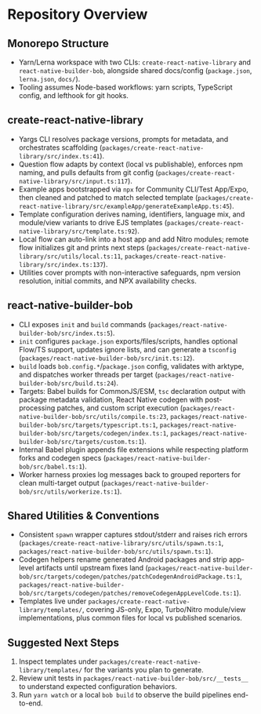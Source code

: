# Repository Overview

## Monorepo Structure
- Yarn/Lerna workspace with two CLIs: `create-react-native-library` and `react-native-builder-bob`, alongside shared docs/config (`package.json`, `lerna.json`, `docs/`).
- Tooling assumes Node-based workflows: yarn scripts, TypeScript config, and lefthook for git hooks.

## create-react-native-library
- Yargs CLI resolves package versions, prompts for metadata, and orchestrates scaffolding (`packages/create-react-native-library/src/index.ts:41`).
- Question flow adapts by context (local vs publishable), enforces npm naming, and pulls defaults from git config (`packages/create-react-native-library/src/input.ts:117`).
- Example apps bootstrapped via `npx` for Community CLI/Test App/Expo, then cleaned and patched to match selected template (`packages/create-react-native-library/src/exampleApp/generateExampleApp.ts:45`).
- Template configuration derives naming, identifiers, language mix, and module/view variants to drive EJS templates (`packages/create-react-native-library/src/template.ts:92`).
- Local flow can auto-link into a host app and add Nitro modules; remote flow initializes git and prints next steps (`packages/create-react-native-library/src/utils/local.ts:11`, `packages/create-react-native-library/src/index.ts:137`).
- Utilities cover prompts with non-interactive safeguards, npm version resolution, initial commits, and NPX availability checks.

## react-native-builder-bob
- CLI exposes `init` and `build` commands (`packages/react-native-builder-bob/src/index.ts:5`).
- `init` configures `package.json` exports/files/scripts, handles optional Flow/TS support, updates ignore lists, and can generate a `tsconfig` (`packages/react-native-builder-bob/src/init.ts:12`).
- `build` loads `bob.config.*`/`package.json` config, validates with arktype, and dispatches worker threads per target (`packages/react-native-builder-bob/src/build.ts:24`).
- Targets: Babel builds for CommonJS/ESM, `tsc` declaration output with package metadata validation, React Native codegen with post-processing patches, and custom script execution (`packages/react-native-builder-bob/src/utils/compile.ts:23`, `packages/react-native-builder-bob/src/targets/typescript.ts:1`, `packages/react-native-builder-bob/src/targets/codegen/index.ts:1`, `packages/react-native-builder-bob/src/targets/custom.ts:1`).
- Internal Babel plugin appends file extensions while respecting platform forks and codegen specs (`packages/react-native-builder-bob/src/babel.ts:1`).
- Worker harness proxies log messages back to grouped reporters for clean multi-target output (`packages/react-native-builder-bob/src/utils/workerize.ts:1`).

## Shared Utilities & Conventions
- Consistent `spawn` wrapper captures stdout/stderr and raises rich errors (`packages/create-react-native-library/src/utils/spawn.ts:1`, `packages/react-native-builder-bob/src/utils/spawn.ts:1`).
- Codegen helpers rename generated Android packages and strip app-level artifacts until upstream fixes land (`packages/react-native-builder-bob/src/targets/codegen/patches/patchCodegenAndroidPackage.ts:1`, `packages/react-native-builder-bob/src/targets/codegen/patches/removeCodegenAppLevelCode.ts:1`).
- Templates live under `packages/create-react-native-library/templates/`, covering JS-only, Expo, Turbo/Nitro module/view implementations, plus common files for local vs published scenarios.

## Suggested Next Steps
1. Inspect templates under `packages/create-react-native-library/templates/` for the variants you plan to generate.
2. Review unit tests in `packages/react-native-builder-bob/src/__tests__` to understand expected configuration behaviors.
3. Run `yarn watch` or a local `bob build` to observe the build pipelines end-to-end.
